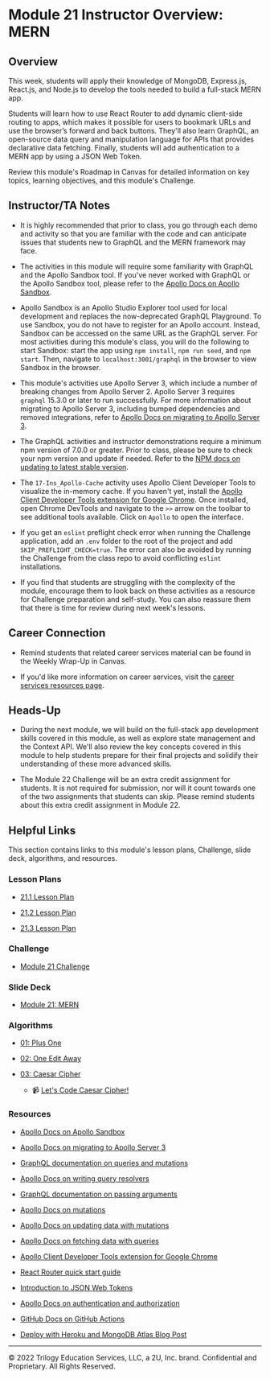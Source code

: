 # Module 21 Instructor Overview: MERN

## Overview

This week, students will apply their knowledge of MongoDB, Express.js, React.js, and Node.js to develop the tools needed to build a full-stack MERN app.

Students will learn how to use React Router to add dynamic client-side routing to apps, which makes it possible for users to bookmark URLs and use the browser’s forward and back buttons. They'll also learn GraphQL, an open-source data query and manipulation language for APIs that provides declarative data fetching. Finally, students will add authentication to a MERN app by using a JSON Web Token.

Review this module's Roadmap in Canvas for detailed information on key topics, learning objectives, and this module's Challenge.

## Instructor/TA Notes

* It is highly recommended that prior to class, you go through each demo and activity so that you are familiar with the code and can anticipate issues that students new to GraphQL and the MERN framework may face.

* The activities in this module will require some familiarity with GraphQL and the Apollo Sandbox tool. If you've never worked with GraphQL or the Apollo Sandbox tool, please refer to the [Apollo Docs on Apollo Sandbox](https://www.apollographql.com/docs/studio/explorer/sandbox/).

* Apollo Sandbox is an Apollo Studio Explorer tool used for local development and replaces the now-deprecated GraphQL Playground. To use Sandbox, you do not have to register for an Apollo account. Instead, Sandbox can be accessed on the same URL as the GraphQL server. For most activities during this module's class, you will do the following to start Sandbox: start the app using `npm install`, `npm run seed`, and `npm start`. Then, navigate to `localhost:3001/graphql` in the browser to view Sandbox in the browser.

* This module's activities use Apollo Server 3, which include a number of breaking changes from Apollo Server 2. Apollo Server 3 requires `graphql` 15.3.0 or later to run successfully. For more information about migrating to Apollo Server 3, including bumped dependencies and removed integrations, refer to [Apollo Docs on migrating to Apollo Server 3](https://www.apollographql.com/docs/apollo-server/migration/).

* The GraphQL activities and instructor demonstrations require a minimum npm version of 7.0.0 or greater. Prior to class, please be sure to check your npm version and update if needed. Refer to the [NPM docs on updating to latest stable version](https://docs.npmjs.com/try-the-latest-stable-version-of-npm).

* The `17-Ins_Apollo-Cache` activity uses Apollo Client Developer Tools to visualize the in-memory cache. If you haven't yet, install the [Apollo Client Developer Tools extension for Google Chrome](https://chrome.google.com/webstore/detail/apollo-client-developer-t/jdkknkkbebbapilgoeccciglkfbmbnfm?hl=en-US). Once installed, open Chrome DevTools and navigate to the `>>` arrow on the toolbar to see additional tools available. Click on `Apollo` to open the interface.

* If you get an `eslint` preflight check error when running the Challenge application, add an `.env` folder to the root of the project and add `SKIP_PREFLIGHT_CHECK=true`. The error can also be avoided by running the Challenge from the class repo to avoid conflicting `eslint` installations.

* If you find that students are struggling with the complexity of the module, encourage them to look back on these activities as a resource for Challenge preparation and self-study. You can also reassure them that there is time for review during next week's lessons.

## Career Connection

* Remind students that related career services material can be found in the Weekly Wrap-Up in Canvas.

* If you'd like more information on career services, visit the [career services resources page](https://careernetwork.2u.com/?utm_medium=Academics&utm_source=boot_camp/).

## Heads-Up

* During the next module, we will build on the full-stack app development skills covered in this module, as well as explore state management and the Context API. We'll also review the key concepts covered in this module to help students prepare for their final projects and solidify their understanding of these more advanced skills.

* The Module 22 Challenge will be an extra credit assignment for students. It is not required for submission, nor will it count towards one of the two assignments that students can skip. Please remind students about this extra credit assignment in Module 22.

## Helpful Links

This section contains links to this module's lesson plans, Challenge, slide deck, algorithms, and resources.

### Lesson Plans

* [21.1 Lesson Plan](./01-Day_GraphQL/21.1-LESSON-PLAN.md)

* [21.2 Lesson Plan](./02-Day_Front-End/21.2-LESSON-PLAN.md)

* [21.3 Lesson Plan](./03-Day_JWT/21.3-LESSON-PLAN.md)

### Challenge

* [Module 21 Challenge](../../../01-Class-Content/21-MERN/02-Challenge)

### Slide Deck

* [Module 21: MERN](https://docs.google.com/presentation/d/15HFGsli3B1UvM8-khsTi7-DjkN1zX8mpLULMn7oGwX4/edit?usp=sharing)

### Algorithms

* [01: Plus One](../../../01-Class-Content/21-MERN/03-Algorithms/01-plus-one)

* [02: One Edit Away](../../../01-Class-Content/21-MERN/03-Algorithms/02-one-edit-away)

* [03: Caesar Cipher](../../../01-Class-Content/21-MERN/03-Algorithms/03-caesar-cipher)

  * 📹 [Let's Code Caesar Cipher!](https://2u-20.wistia.com/medias/bcfetr7mvf)

### Resources

* [Apollo Docs on Apollo Sandbox](https://www.apollographql.com/docs/studio/explorer/sandbox/)

* [Apollo Docs on migrating to Apollo Server 3](https://www.apollographql.com/docs/apollo-server/migration/)

* [GraphQL documentation on queries and mutations](https://graphql.org/learn/queries/)

* [Apollo Docs on writing query resolvers](https://www.apollographql.com/docs/tutorial/resolvers/)

* [GraphQL documentation on passing arguments](https://graphql.org/graphql-js/passing-arguments/)

* [Apollo Docs on mutations](https://www.apollographql.com/docs/react/data/mutations/)

* [Apollo Docs on updating data with mutations](https://www.apollographql.com/docs/tutorial/mutations/)

* [Apollo Docs on fetching data with queries](https://www.apollographql.com/docs/tutorial/queries/)

* [Apollo Client Developer Tools extension for Google Chrome](https://chrome.google.com/webstore/detail/apollo-client-developer-t/jdkknkkbebbapilgoeccciglkfbmbnfm?hl=en-US)

* [React Router quick start guide](https://reactrouter.com/docs/en/v6/getting-started/overview)

* [Introduction to JSON Web Tokens](https://jwt.io/introduction)

* [Apollo Docs on authentication and authorization](https://www.apollographql.com/docs/apollo-server/security/authentication/)

* [GitHub Docs on GitHub Actions](https://docs.github.com/en/actions)

* [Deploy with Heroku and MongoDB Atlas Blog Post](https://coding-boot-camp.github.io/full-stack/mongodb/deploy-with-heroku-and-mongodb-atlas)

---
© 2022 Trilogy Education Services, LLC, a 2U, Inc. brand. Confidential and Proprietary. All Rights Reserved.
